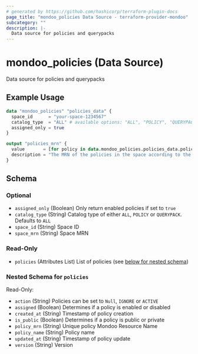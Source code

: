 ```yaml
---
# generated by https://github.com/hashicorp/terraform-plugin-docs
page_title: "mondoo_policies Data Source - terraform-provider-mondoo"
subcategory: ""
description: |-
  Data source for policies and querypacks
---
```


# mondoo_policies (Data Source)

Data source for policies and querypacks

## Example Usage

```terraform
data "mondoo_policies" "policies_data" {
  space_id      = "your-space-1234567"
  catalog_type  = "ALL" # available options: "ALL", "POLICY", "QUERYPACK"
  assigned_only = true
}

output "policies_mrn" {
  value       = [for policy in data.mondoo_policies.policies_data.policies : policy.policy_mrn]
  description = "The MRN of the policies in the space according to the filter criteria."
}
```

<!-- schema generated by tfplugindocs -->
## Schema

### Optional

- `assigned_only` (Boolean) Only return enabled policies if set to `true`
- `catalog_type` (String) Catalog type of either `ALL`, `POLICY` or `QUERYPACK`. Defaults to `ALL`
- `space_id` (String) Space ID
- `space_mrn` (String) Space MRN

### Read-Only

- `policies` (Attributes List) List of policies (see [below for nested schema](#nestedatt--policies))

<a id="nestedatt--policies"></a>
### Nested Schema for `policies`

Read-Only:

- `action` (String) Policies can be set to `Null`, `IGNORE` or `ACTIVE`
- `assigned` (Boolean) Determines if a policy is enabled or disabled
- `created_at` (String) Timestamp of policy creation
- `is_public` (Boolean) Determines if a policy is public or private
- `policy_mrn` (String) Unique policy Mondoo Resource Name
- `policy_name` (String) Policy name
- `updated_at` (String) Timestamp of policy update
- `version` (String) Version
